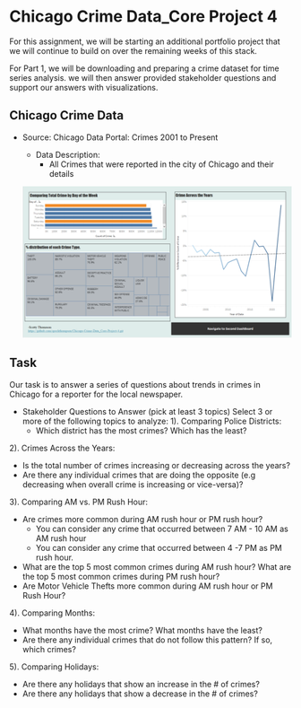 # Chicago Crime Data_Core Project 4

For this assignment, we will be starting an additional portfolio project that we will continue to build on over the remaining weeks of this stack.

For Part 1, we will be downloading and preparing a crime dataset for time series analysis.
we will then answer provided stakeholder questions and support our answers with visualizations.


## Chicago Crime Data
- Source: Chicago Data Portal: Crimes 2001 to Present
  - Data Description:
    - All Crimes that were reported in the city of Chicago and their details

   ![alt text](https://github.com/spockthompson/Chicago-Crime-Data_Core-Project-4/blob/main/Screenshot%202023-03-15%20114036.png)

## Task
Our task is to answer a series of questions about trends in crimes in Chicago for a reporter for the local newspaper.

- Stakeholder Questions to Answer (pick at least 3 topics) Select 3 or more of the following topics to analyze:
1). Comparing Police Districts:
  - Which district has the most crimes? Which has the least?
  
2). Crimes Across the Years:
  - Is the total number of crimes increasing or decreasing across the years?
  - Are there any individual crimes that are doing the opposite (e.g decreasing when overall crime is increasing or vice-versa)?
  
3). Comparing AM vs. PM Rush Hour:
  - Are crimes more common during AM rush hour or PM rush hour?
    - You can consider any crime that occurred between 7 AM - 10 AM as AM rush hour
    - You can consider any crime that occurred between 4 -7 PM as PM rush hour.
  - What are the top 5 most common crimes during AM rush hour? What are the top 5 most common crimes during PM rush hour?
  - Are Motor Vehicle Thefts more common during AM rush hour or PM Rush Hour?
  
4). Comparing Months:
 - What months have the most crime? What months have the least?
 - Are there any individual crimes that do not follow this pattern? If so, which crimes?

5). Comparing Holidays:
  - Are there any holidays that show an increase in the # of crimes?
  - Are there any holidays that show a decrease in the # of crimes?

  
